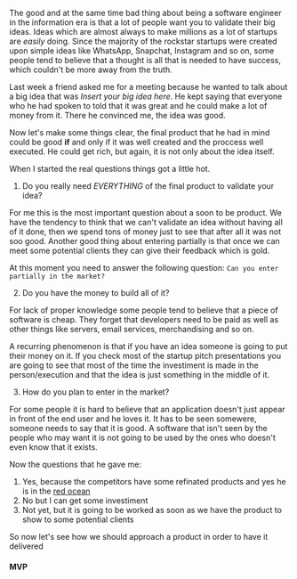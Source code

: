 The good and at the same time bad thing about being a software engineer in the information era is that a lot of people want you to validate their big ideas. Ideas which are almost always to make millions as a lot of startups are *easily* doing. Since the majority of the rockstar startups were created upon simple ideas like WhatsApp, Snapchat, Instagram and so on, some people tend to believe that a thought is all that is needed to have success, which couldn't be more away from the truth.

Last week a friend asked me for a meeting because he wanted to talk about a big idea that was *Insert your big idea here*. He kept saying that everyone who he had spoken to told that it was great and he could make a lot of money from it. There he convinced me, the idea was good.

Now let's make some things clear, the final product that he had in mind could be good **if** and only if it was well created and the proccess well executed. He could get rich, but again, it is not only about the idea itself.

When I started the real questions things got a little hot.

1. Do you really need *EVERYTHING* of the final product to validate your idea?

  For me this is the most important question about a soon to be product. We have the tendency to think that we can't validate an idea without having all of it done, then we spend tons of money just to see that after all it was not soo good. Another good thing about entering partially is that once we can meet some potential clients they can give their feedback which is gold.
  
  At this moment you need to answer the following question: `Can you enter partially in the market?`

2. Do you have the money to build all of it?

  For lack of proper knowledge some people tend to believe that a piece of software is cheap. They forget that developers need to be paid as well as other things like servers, email services, merchandising and so on.

  A recurring phenomenon is that if you have an idea someone is going to put their money on it. If you check most of the startup pitch presentations you are going to see that most of the time the investiment is made in the person/execution and that the idea is just something in the middle of it.
  
3. How do you plan to enter in the market?

  For some people it is hard to believe that an application doesn't just appear in front of the end user and he loves it. It has to be seen somewere, someone needs to say that it is good. A software that isn't seen by the people who may want it is not going to be used by the ones who doesn't even know that it exists.
  
Now the questions that he gave me:

1. Yes, because the competitors have some refinated products and yes he is in the [red ocean](https://en.wikipedia.org/wiki/Blue_Ocean_Strategy)
2. No but I can get some investiment
3. Not yet, but it is going to be worked as soon as we have the product to show to some potential clients

So now let's see how we should approach a product in order to have it delivered

#### MVP
